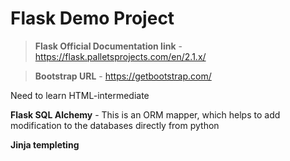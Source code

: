 # Flask Demo Project

> **Flask Official Documentation link** - https://flask.palletsprojects.com/en/2.1.x/

> **Bootstrap URL** - https://getbootstrap.com/

Need to learn HTML-intermediate

**Flask SQL Alchemy** - This is an ORM mapper, which helps to add modification to the databases directly from python


**Jinja templeting**
